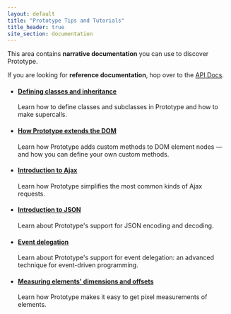 ```yaml
---
layout: default
title: "Prototype Tips and Tutorials"
title_header: true
site_section: documentation
---
```


This area contains **narrative documentation** you can use to discover Prototype.

If you are looking for **reference documentation**, hop over to the [API Docs](/api).

<ul class="posts-list">
  <li>
    <h4 class="post-title"><a href="/learn/class-inheritance.html">Defining classes and inheritance</a></h4>
    <p class="post-digest">
      Learn how to define classes and subclasses in Prototype and how to make supercalls.
    </p>
  </li>
  
  <li>
    <h4 class="post-title"><a href="/learn/extensions.html">How Prototype extends the DOM</a></h4>
    <p class="post-digest">Learn how Prototype adds custom methods to DOM element nodes — and how you can define your own custom methods.</p>
  </li>
  
  <li>
    <h4 class="post-title"><a href="/learn/introduction-to-ajax.html">Introduction to Ajax</a></h4>
    <p class="post-digest">Learn how Prototype simplifies the most common kinds of Ajax requests.</p>
  </li>
  
  <li>
    <h4 class="post-title"><a href="/learn/json.html">Introduction to JSON</a></h4>
    <p class="post-digest">Learn about Prototype's support for JSON encoding and decoding.</p>
  </li>

  <li>
    <h4 class="post-title"><a href="/learn/event-delegation.html">Event delegation</a></h4>
    <p class="post-digest">Learn about Prototype's support for event delegation: an advanced technique for event-driven programming.</p>
  </li>

  <li>
    <h4 class="post-title"><a href="/learn/element-layout.html">Measuring elements' dimensions and offsets</a></h4>
    <p class="post-digest">Learn how Prototype makes it easy to get pixel measurements of elements.</p>
  </li>
  
</ul>


